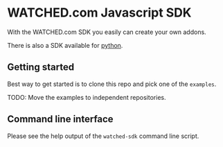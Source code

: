 # WATCHED.com Javascript SDK

With the WATCHED.com SDK you easily can create your own addons.

There is also a SDK available for [python](https://github.com/watchedcom/sdk-python).

## Getting started

Best way to get started is to clone this repo and pick one of the `examples`.

TODO: Move the examples to independent repositories.

## Command line interface

Please see the help output of the `watched-sdk` command line script.
